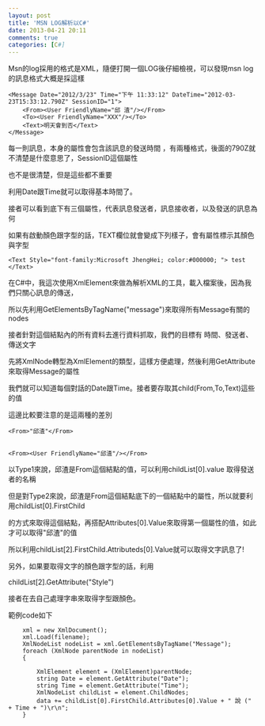 ```yaml
---
layout: post
title: 'MSN LOG解析以C#'
date: 2013-04-21 20:11
comments: true
categories: [C#]
---
```



Msn的log採用的格式是XML，隨便打開一個LOG後仔細檢視，可以發現msn log的訊息格式大概是採這樣

	<Message Date="2012/3/23" Time="下午 11:33:12" DateTime="2012-03-23T15:33:12.790Z" SessionID="1">  
		<From><User FriendlyName="邱 渣"/></From>  
		<To><User FriendlyName="XXX"/></To>  
		<Text>明天會到否</Text>  
	</Message>  

<!--more-->


每一則訊息，本身的屬性會包含該訊息的發送時間 ，有兩種格式，後面的790Z就不清楚是什麼意思了，SessionID這個屬性

也不是很清楚，但是這些都不重要

利用Date跟Time就可以取得基本時間了。

接者可以看到底下有三個屬性，代表訊息發送者，訊息接收者，以及發送的訊息為何

如果有啟動顏色跟字型的話，TEXT欄位就會變成下列樣子，會有屬性標示其顏色與字型


	<Text Style="font-family:Microsoft JhengHei; color:#000000; "> test </Text>


在C#中，我這次使用XmlElement來做為解析XML的工具，載入檔案後，因為我們只關心訊息的傳送，

所以先利用GetElementsByTagName("message")來取得所有Message有關的nodes

接者針對這個結點內的所有資料去進行資料抓取，我們的目標有 時間、發送者、傳送文字

先將XmlNode轉型為XmlElement的類型，這樣方便處理，然後利用GetAttribute來取得Message的屬性

我們就可以知道每個對話的Date跟Time。接者要存取其child(From,To,Text)這些的值

這邊比較要注意的是這兩種的差別


	<From>"邱渣"</From>
	
	
	<From><User FriendlyName="邱渣"/></From>
	


以Type1來說，邱渣是From這個結點的值，可以利用childList[0].value 取得發送者的名稱

但是對Type2來說，邱渣是From這個結點底下的一個結點中的屬性，所以就要利用childList[0].FirstChild

的方式來取得<User>這個結點，再搭配Attributes[0].Value來取得第一個屬性的值，如此才可以取得"邱渣"的值

所以利用childList[2].FirstChild.Attributeds[0].Value就可以取得文字訊息了!

另外，如果要取得文字的顏色跟字型的話，利用

childList[2].GetAttribute("Style")

接者在去自己處理字串來取得字型跟顏色。

範例code如下

``` 
	xml = new XmlDocument();  
	xml.Load(filename);  
	XmlNodeList nodeList = xml.GetElementsByTagName("Message");
	foreach (XmlNode parentNode in nodeList)
	{
		
		XmlElement element = (XmlElement)parentNode;  
		string Date = element.GetAttribute("Date");  
		string Time = element.GetAttribute("Time");  
		XmlNodeList childList = element.ChildNodes;  
		data += childList[0].FirstChild.Attributes[0].Value + " 說 (" + Time + ")\r\n";  
	}
```